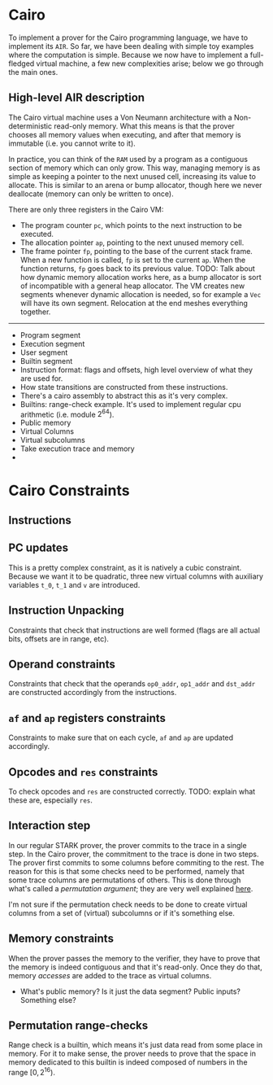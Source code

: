 # Cairo

To implement a prover for the Cairo programming language, we have to implement its `AIR`. So far, we have been dealing with simple toy examples where the computation is simple. Because we now have to implement a full-fledged virtual machine, a few new complexities arise; below we go through the main ones.

## High-level AIR description

The Cairo virtual machine uses a Von Neumann architecture with a Non-deterministic read-only memory. What this means is that the prover chooses all memory values when executing, and after that memory is immutable (i.e. you cannot write to it).

In practice, you can think of the `RAM` used by a program as a contiguous section of memory which can only grow. This way, managing memory is as simple as keeping a pointer to the next unused cell, increasing its value to allocate. This is similar to an arena or bump allocator, though here we never deallocate (memory can only be written to once).

There are only three registers in the Cairo VM:

- The program counter `pc`, which points to the next instruction to be executed.
- The allocation pointer `ap`, pointing to the next unused memory cell.
- The frame pointer `fp`, pointing to the base of the current stack frame. When a new function is called, `fp` is set to the current `ap`. When the function returns, `fp` goes back to its previous value. TODO: Talk about how dynamic memory allocation works here, as a bump allocator is sort of incompatible with a general heap allocator. The VM creates new segments whenever dynamic allocation is needed, so for example a `Vec` will have its own segment. Relocation at the end meshes everything together.


-------

- Program segment
- Execution segment
- User segment
- Builtin segment
- Instruction format: flags and offsets, high level overview of what they are used for.
- How state transitions are constructed from these instructions.
- There's a cairo assembly to abstract this as it's very complex.
- Builtins: range-check example. It's used to implement regular cpu arithmetic (i.e. module $2^64$).
- Public memory
- Virtual Columns
- Virtual subcolumns
- Take execution trace and memory
- 


# Cairo Constraints

## Instructions

## PC updates

This is a pretty complex constraint, as it is natively a cubic constraint. Because we want it to be quadratic, three new virtual columns with auxiliary variables `t_0`, `t_1` and `v` are introduced.

## Instruction Unpacking

Constraints that check that instructions are well formed (flags are all actual bits, offsets are in range, etc).

## Operand constraints

Constraints that check that the operands `op0_addr`, `op1_addr` and `dst_addr` are constructed accordingly from the instructions.

## `af` and `ap` registers constraints

Constraints to make sure that on each cycle, `af` and `ap` are updated accordingly.

## Opcodes and `res` constraints

To check opcodes and `res` are constructed correctly. TODO: explain what these are, especially `res`.

## Interaction step

In our regular STARK prover, the prover commits to the trace in a single step. In the Cairo prover, the commitment to the trace is done in two steps. The prover first commits to some columns before commiting to the rest. The reason for this is that some checks need to be performed, namely that some trace columns are permutations of others. This is done through what's called a *permutation argument*; they are very well explained [here](https://triton-vm.org/spec/permutation-argument.html).


I'm not sure if the permutation check needs to be done to create virtual columns from a set of (virtual) subcolumns or if it's something else.

## Memory constraints

When the prover passes the memory to the verifier, they have to prove that the memory is indeed contiguous and that it's read-only. Once they do that, memory *accesses* are added to the trace as virtual columns.

- What's public memory? Is it just the data segment? Public inputs? Something else?

## Permutation range-checks

Range check is a builtin, which means it's just data read from some place in memory. For it to make sense, the prover needs to prove that the space in memory dedicated to this builtin is indeed composed of numbers in the range $[0, 2^{16})$. 

